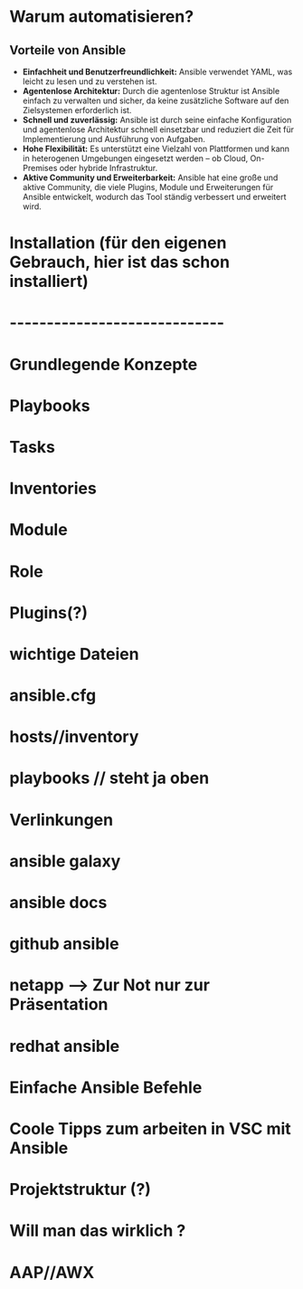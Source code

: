 # Warum automatisieren?

## Vorteile von Ansible
- **Einfachheit und Benutzerfreundlichkeit:** Ansible verwendet YAML, was leicht zu lesen und zu verstehen ist.
- **Agentenlose Architektur:** Durch die agentenlose Struktur ist Ansible einfach zu verwalten und sicher, da keine zusätzliche Software auf den Zielsystemen erforderlich ist.
- **Schnell und zuverlässig:** Ansible ist durch seine einfache Konfiguration und agentenlose Architektur schnell einsetzbar und reduziert die Zeit für Implementierung und Ausführung von Aufgaben.
- **Hohe Flexibilität:** Es unterstützt eine Vielzahl von Plattformen und kann in heterogenen Umgebungen eingesetzt werden – ob Cloud, On-Premises oder hybride Infrastruktur.
- **Aktive Community und Erweiterbarkeit:** Ansible hat eine große und aktive Community, die viele Plugins, Module und Erweiterungen für Ansible entwickelt, wodurch das Tool ständig verbessert und erweitert wird.



# Installation (für den eigenen Gebrauch, hier ist das schon installiert)

# -----------------------------

# Grundlegende Konzepte
#   Playbooks
#   Tasks
#   Inventories
#   Module
#   Role
#   Plugins(?)

# wichtige Dateien
#   ansible.cfg
#   hosts//inventory
#   playbooks // steht ja oben



# Verlinkungen
#   ansible galaxy
#   ansible docs
#   github ansible
#   netapp --> Zur Not nur zur Präsentation
#   redhat ansible




# Einfache Ansible Befehle



# Coole Tipps zum arbeiten in VSC mit Ansible


# Projektstruktur (?)



# Will man das wirklich ?
#   AAP//AWX